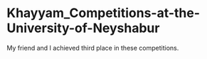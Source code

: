 # Khayyam_Competitions-at-the-University-of-Neyshabur
My friend and I achieved third place in these competitions.
